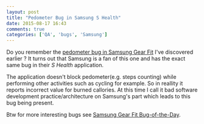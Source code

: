 ```yaml
---
layout: post
title: "Pedometer Bug in Samsung S Health"
date: 2015-08-17 16:43
comments: true
categories: ['QA', 'bugs', 'Samsung']
---
```


Do you remember the 
[pedometer bug in Samsung Gear Fit](/blog/2015/01/09/pedometer-bug-in-samsung-gear-fit-smartwatch/)
I've discovered earlier ? It turns out that Samsung is a fan of this one
and has the exact same bug in their *S Health* application.

The application doesn't block pedometer(e.g. steps counting) while
performing other activities such as cycling for example. So in reallity it
reports incorrect value for burned callories. At this time I call it
bad software development practice/architecture on Samsung's part which leads
to this bug being present.

Btw for more interesting bugs see
[Samsung Gear Fit Bug-of-the-Day](http://gearfitbugs.tumblr.com/).
